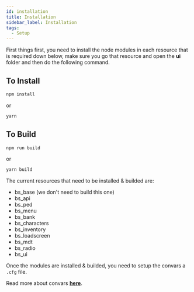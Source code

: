 ```yaml
---
id: installation
title: Installation
sidebar_label: Installation
tags: 
  - Setup
---
```


First things first, you need to install the node modules in each resource that is required down below, make sure you go that resource and open the **ui** folder and then do the following command.
## To Install

```bash
npm install
```
or
```bash
yarn
```

## To Build

```bash
npm run build
```
or
```bash
yarn build
```

The current resources that need to be installed & builded are:
 
- bs_base (we don't need to build this one)
- bs_api
- bs_ped
- bs_menu
- bs_bank
- bs_characters
- bs_inventory
- bs_loadscreen
- bs_mdt
- bs_radio
- bs_ui

Once the modules are installed & builded, you need to setup the convars a `.cfg` file.

Read more about convars [**here**](convars.md).

